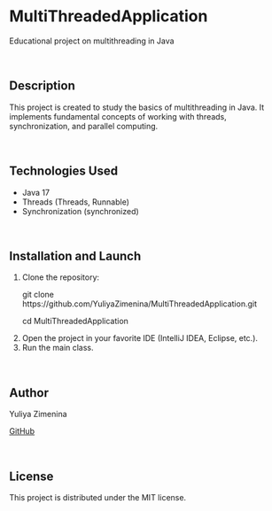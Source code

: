 <h1>MultiThreadedApplication</h1>
<p>Educational project on multithreading in Java</p>
<br>
<h2>Description</h2>
<p>This project is created to study the basics of multithreading in Java. It implements fundamental
concepts of working with threads, synchronization, and parallel computing.</p>
<br>
<h2>Technologies Used</h2>
<ul>
  <li>Java 17</li>
  <li>Threads (Threads, Runnable)</li>
  <li>Synchronization (synchronized)</li>
</ul>
<br>
<h2>Installation and Launch</h2>
<ol>
  <li>Clone the repository:
<p>git clone https://github.com/YuliyaZimenina/MultiThreadedApplication.git</p>
<p>cd MultiThreadedApplication</p>
  </li>
  <li>Open the project in your favorite IDE (IntelliJ IDEA, Eclipse, etc.). </li>
  <li>Run the main class.</li>
</ol>
<br>
<h2>Author</h2>
<p>Yuliya Zimenina</p>
<p><a href = "https://github.com/YuliyaZimenina">GitHub</a></p>
<br>
<h2>License</h2>
<p>This project is distributed under the MIT license.</p>
